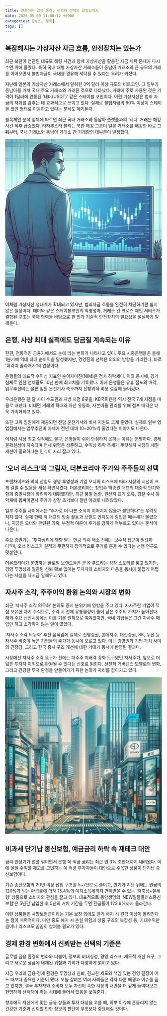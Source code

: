 ```yaml
---
title: 변화하는 경제 풍경, 신뢰와 선택의 갈림길에서
date: 2025-05-09 11:00:12 +0900
categories: [뉴스, 경제]
tags: []
---
```


## 복잡해지는 가상자산 자금 흐름, 안전장치는 있는가

최근 북한이 연관된 대규모 해킹 사건과 함께 가상자산을 활용한 자금 세탁 문제가 다시 수면 위에 올랐다. 특히 국내 대형 가상자산 거래소들이 동남아 거래소와 큰 규모의 거래를 이어오면서 불법자금이 국내를 경유해 세탁될 수 있다는 우려가 커졌다.

지난해 일본의 가상자산 거래소에서 탈취된 3억 달러 이상 규모의 비트코인. 그 일부가 동남아를 거쳐 국내 주요 거래소와 거래된 것으로 나타났다. 거래에 주로 사용된 것은 가격이 1달러에 연동된 ‘테더(USDT)’ 같은 스테이블 코인이다. 이런 가상자산은 범죄 자금의 자취를 감추는 데 효과적으로 쓰이고 있다. 실제로 불법자금의 60% 이상이 스테이블 코인 형태로 이동하고 있다는 분석도 제기된다.

블록체인 분석 업체에 따르면 최근 국내 거래소와 동남아 플랫폼과의 ‘테더’ 거래는 해킹 사건 직후 급증했다. 라자루스라 불리는 북한 해킹 그룹이 일본 거래소를 해킹한 바로 그 뒤부터, 국내 거래소와 동남아 거래소 간 거래량의 대부분이 발생했다.

![모니터 화면을 응시하며 가상자산 거래 차트와 데이터를 확인하는 트레이더](assets/img/2025-05-09-ea732561-82fe-4910-b1d1-faaff20d01ee/1746756086261.png)

이처럼 가상자산 생태계가 확대되고 있지만, 범죄자금 흐름을 완전히 차단하기란 쉽지 않은 실정이다. 테더와 같은 스테이블코인의 익명성과, 거래소 간 크로스 체인 서비스가 결합된 구조는 국제 협력을 바탕으로 한 법과 기술적 안전장치의 필요성을 절실하게 일깨운다.

## 은행, 사상 최대 실적에도 담금질 계속되는 이유

한편, 전통적인 금융가에서도 눈에 띄는 변화가 나타나고 있다. 주요 시중은행들은 올해 1분기에 역대 최대 순이익을 달성했지만, 경영진의 선택은 의외의 방향을 가리킨다. 바로 '허리띠 졸라매기'의 연장이다.

은행들의 대표적 수익성 지표인 순이자마진(NIM)은 점차 하락세다. 이와 동시에, 경기침체로 인한 연체율도 10년 만에 최고치를 기록했다. 이에 은행들은 유휴 점포의 매각, 업무추진비는 물론 임원 운전기사 축소까지 전방위적 비용 절감에 들어갔다.

우리은행은 한 달 사이 수도권과 지방 지점 8곳을, KB국민은행 역시 전국 7개 지점을 매물로 내놨다. 비대면 거래의 확대와 자산 유동화, 자본비율 관리를 위해 점포 매각은 더욱 가속화되고 있다.

또한 고위 임원에게 제공되던 전담 운전기사와 비서 지원도 크게 줄였다. 실제로 일부 영업점에서는 업무추진비 자체가 전년 대비 10~20%씩 줄었다는 이야기도 나온다.

이처럼 사상 최고 실적에도 불구, 은행들이 쉬이 안심하지 못하는 이유는 분명하다. 경제 불확실성이 지속되며 연체 위험은 상존하고, 수익성 하락 추세가 뚜렷해져 시장의 체질 개선이 필요하다는 인식이 자리 잡고 있다.

## ‘오너 리스크’의 그림자, 더본코리아 주가와 주주들의 선택

프랜차이즈와 외식 산업도 경영 투명성과 기업 오너의 리스크에 따라 시장의 시선이 크게 갈릴 수 있음을 새삼 확인시켰다. 더본코리아는 창업주 백종원 대표의 대중적 인기와 함께 증권시장에 화려하게 데뷔했지만, 최근 품질 논란, 원산지 표기 오류, 경찰 수사 등 악재에 휩싸이면서 주가가 상장 초기보다 절반 아래로 내려앉았다.

일부 주주들 사이에서는 “추가로 더 나쁜 소식이 이어지지 않을까 불안하다”는 우려도 적지 않다. 실제 한때 백 대표의 방송 활동과 브랜드 인지도에 힘입은 매수세가 몰렸으나, 지금은 오너와 관련된 의혹, 부정적 여론이 주가를 강하게 억누르고 있다는 분석이 나온다.

주요 증권가는 “투자심리에 영향 받는 만큼 의혹 해소 전에는 보수적 접근이 필요하다”며, 오너 리스크가 실적과 무관하게 장기적으로 주가를 흔들 수 있다는 선행 연구도 덧붙인다.

더본코리아가 운영하는 글로벌 브랜드들은 곧 K-푸드라는 성장 스토리를 품고 있지만, 경영 투명성과 일관된 신뢰 확보 없이는 투자자와 소비자의 마음을 동시에 붙잡기 어렵다는 사실을 다시금 일깨우고 있다.

## 자사주 소각, 주주이익 환원 논의와 시장의 변화

최근 ‘자사주 소각 의무화’ 논의도 증시 분위기에 영향을 주고 있다. 자사주란 기업이 직접 보유한 자기 주식으로, 소각 시 전체 유통물량이 줄어 남은 주주의 가치가 높아진다. 해외 주요 선진시장에선 이를 기본 원칙으로 여겨왔지만, 국내 기업들은 그간 자사주 매입만 하고 소각하지 않는 일이 많았다.

‘자사주 소각 의무화’ 추진 움직임에 실제로 신영증권, 롯데지주, 대신증권, SK, 두산 등 자사주 비중이 높은 기업들의 주가가 동시에 오르고 있다. 이는 경영권과 기업 가치 사이의 긴장감, 그리고 한국 증시 구조 개선에 대한 기대가 동시에 반영된 결과다.

시장에선 자사주 소각 요구가 전에는 대주주 지배력 강화 도구였던 자사주가, 앞으로 더 넓은 투자자 이익으로 환원될 수 있다는 신호로 읽힌다. 선진적 거버넌스 모델로의 변화, 그리고 건강한 투자 환경을 만들어가기 위한 논의가 자리를 잡아가고 있다.

![서울 중심가의 대형 오피스 빌딩과 증권사 간판이 즐비한 거리](assets/img/2025-05-09-ea732561-82fe-4910-b1d1-faaff20d01ee/1746756105439.png)

## 비과세 단기납 종신보험, 예금금리 하락 속 재테크 대안

금리 인상기가 한풀 꺾이면서 은행 예·적금 금리는 최근 연 3% 초반대까지 내려왔다. 이에 실질 수익률 제고를 고민하는 예·적금 투자자들이 대안으로 주목한 상품이 단기납 종신보험이다.

기존 종신보험의 20년 이상 납입 구조를 5~7년으로 줄이고, 만기가 지난 뒤에는 원금의 120%가 넘는 환급률에 더해 15.4%의 이자소득세까지 면제받을 수 있는 ‘저축성+절세형’ 상품으로 소비자의 관심을 끌고 있다. 대표적으로 동양생명의 ‘NEW알뜰플러스종신보험’은 5년간 납입한 후 5년의 거치 기간을 두면 환급률이 123.9%까지 올라간다.

이런 상품들은 사망보험금이라는 기본 보장 외에도 만기 해지 시 원금 이상이 돌려진다는 점이 매력적이다. 다만 중도 해지 시 손실 위험과 상품 구조의 복잡성 등, 기대수익만큼이나 리스크도 꼼꼼히 살펴볼 필요가 있다.

## 경제 환경 변화에서 신뢰받는 선택의 기준은

글로벌 금융 환경의 변화와 더불어, 정보의 비대칭성, 경영 리스크, 제도적 개선 요구, 그리고 새로운 상품에 내재된 위험과 기회가 다양하게 얽히고 있다. 

지금 우리의 금융·경제 환경은 투명성과 신뢰, 견고한 제도와 책임 있는 경영 결정이 어느 때보다 중요한 기준이 됐다. 오늘 살펴본 여러 사례들은 각자 다른 배경과 이슈를 품고 있지만, 결국 투자자와 소비자 모두 자신이 속한 시장의 내면을 더 깊게 들여다보고 현명하게 선택해야 하는 시대에 들어서 있음을 보여준다. 

향후에도 자신에게 맞는 금융 상품과 투자 대상을 고를 때, 외부 이슈에 흔들리지 않는 건강한 기준과 신뢰할 만한 정보의 판단이 무엇보다 중요해질 것이다.